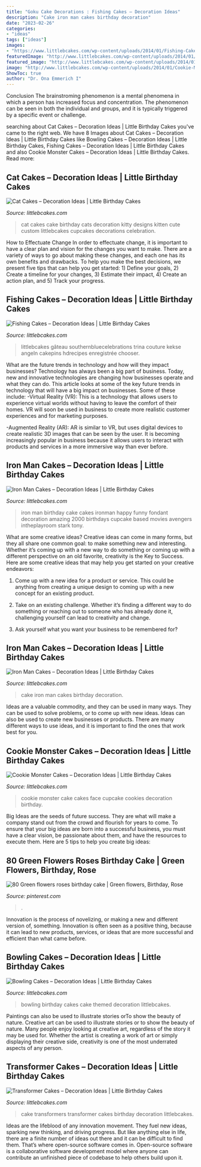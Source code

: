 ```yaml
---
title: "Goku Cake Decorations : Fishing Cakes – Decoration Ideas"
description: "Cake iron man cakes birthday decoration"
date: "2023-02-26"
categories:
- "ideas"
tags: ["ideas"]
images:
- "https://www.littlebcakes.com/wp-content/uploads/2014/01/Fishing-Cakes-Images.jpg"
featuredImage: "http://www.littlebcakes.com/wp-content/uploads/2014/01/Transformers-Cake.jpg"
featured_image: "http://www.littlebcakes.com/wp-content/uploads/2014/01/Transformers-Cake.jpg"
image: "http://www.littlebcakes.com/wp-content/uploads/2014/01/Cookie-Monster-Cake-Pictures.jpg"
ShowToc: true
author: "Dr. Ona Emmerich I"
---
```



Conclusion
The brainstroming phenomenon is a mental phenomena in which a person has increased focus and concentration. The phenomenon can be seen in both the individual and groups, and it is typically triggered by a specific event or challenge.

	

		
searching about Cat Cakes – Decoration Ideas | Little Birthday Cakes you've came to the right web. We have 8 Images about Cat Cakes – Decoration Ideas | Little Birthday Cakes like Bowling Cakes – Decoration Ideas | Little Birthday Cakes, Fishing Cakes – Decoration Ideas | Little Birthday Cakes and also Cookie Monster Cakes – Decoration Ideas | Little Birthday Cakes. Read more:
		
    
## Cat Cakes – Decoration Ideas | Little Birthday Cakes

<img loading=lazy src="https://www.littlebcakes.com/wp-content/uploads/2014/01/Cat-Cakes-768x1024.jpg" onerror="this.onerror=null;this.src='https://tse1.mm.bing.net/th?id=OIP.jbRD8EuJdDobZfYOERjOagHaJ4&amp;pid=15.1';" alt="Cat Cakes – Decoration Ideas | Little Birthday Cakes">

_Source: littlebcakes.com_

>cat cakes cake birthday cats decoration kitty designs kitten cute custom littlebcakes cupcakes decorations celebration. 

	

How to Effectuate Change
In order to effectuate change, it is important to have a clear plan and vision for the changes you want to make. There are a variety of ways to go about making these changes, and each one has its own benefits and drawbacks. To help you make the best decisions, we present five tips that can help you get started: 1) Define your goals, 2) Create a timeline for your changes, 3) Estimate their impact, 4) Create an action plan, and 5) Track your progress.

    
## Fishing Cakes – Decoration Ideas | Little Birthday Cakes

<img loading=lazy src="https://www.littlebcakes.com/wp-content/uploads/2014/01/Fishing-Cakes-Images.jpg" onerror="this.onerror=null;this.src='https://tse3.mm.bing.net/th?id=OIP.PT8mZGQT0QsOmBA6coadawHaJ4&amp;pid=15.1';" alt="Fishing Cakes – Decoration Ideas | Little Birthday Cakes">

_Source: littlebcakes.com_

>littlebcakes gâteau southernbluecelebrations trina couture kekse angeln cakepins hdrecipes enregistrée chooser. 

	

What are the future trends in technology and how will they impact businesses?
Technology has always been a big part of business. Today, new and innovative technologies are changing how businesses operate and what they can do. This article looks at some of the key future trends in technology that will have a big impact on businesses. Some of these include:
-Virtual Reality (VR): This is a technology that allows users to experience virtual worlds without having to leave the comfort of their homes. VR will soon be used in business to create more realistic customer experiences and for marketing purposes.

-Augmented Reality (AR): AR is similar to VR, but uses digital devices to create realistic 3D images that can be seen by the user. It is becoming increasingly popular in business because it allows users to interact with products and services in a more immersive way than ever before.

    
## Iron Man Cakes – Decoration Ideas | Little Birthday Cakes

<img loading=lazy src="http://www.littlebcakes.com/wp-content/uploads/2014/01/Iron-Man-Cake-Design-768x1024.jpg" onerror="this.onerror=null;this.src='https://tse4.mm.bing.net/th?id=OIP.BRePiDUC9dm5qLTzoVXSkwHaJ4&amp;pid=15.1';" alt="Iron Man Cakes – Decoration Ideas | Little Birthday Cakes">

_Source: littlebcakes.com_

>iron man birthday cake cakes ironman happy funny fondant decoration amazing 2000 birthdays cupcake based movies avengers intheplayroom stark tony. 

	

What are some creative ideas?
Creative ideas can come in many forms, but they all share one common goal: to make something new and interesting. Whether it’s coming up with a new way to do something or coming up with a different perspective on an old favorite, creativity is the Key to Success. Here are some creative ideas that may help you get started on your creative endeavors: 
1. Come up with a new idea for a product or service. This could be anything from creating a unique design to coming up with a new concept for an existing product.

2. Take on an existing challenge. Whether it’s finding a different way to do something or reaching out to someone who has already done it, challenging yourself can lead to creativity and change.

3. Ask yourself what you want your business to be remembered for?

    
## Iron Man Cakes – Decoration Ideas | Little Birthday Cakes

<img loading=lazy src="http://www.littlebcakes.com/wp-content/uploads/2014/01/Iron-Man-Cake-Ideas.jpg" onerror="this.onerror=null;this.src='https://tse2.mm.bing.net/th?id=OIP._CtdlnvCvYU7K9LmkrNM3QHaJ4&amp;pid=15.1';" alt="Iron Man Cakes – Decoration Ideas | Little Birthday Cakes">

_Source: littlebcakes.com_

>cake iron man cakes birthday decoration. 

	

Ideas are a valuable commodity, and they can be used in many ways. They can be used to solve problems, or to come up with new ideas. Ideas can also be used to create new businesses or products. There are many different ways to use ideas, and it is important to find the ones that work best for you.

    
## Cookie Monster Cakes – Decoration Ideas | Little Birthday Cakes

<img loading=lazy src="http://www.littlebcakes.com/wp-content/uploads/2014/01/Cookie-Monster-Cake-Pictures.jpg" onerror="this.onerror=null;this.src='https://tse2.mm.bing.net/th?id=OIP.Uwrj9sjURIxg2z46YxbhQQHaJ4&amp;pid=15.1';" alt="Cookie Monster Cakes – Decoration Ideas | Little Birthday Cakes">

_Source: littlebcakes.com_

>cookie monster cake cakes face cupcake cookies decoration birthday. 

	

Big Ideas are the seeds of future success. They are what will make a company stand out from the crowd and flourish for years to come. To ensure that your big ideas are born into a successful business, you must have a clear vision, be passionate about them, and have the resources to execute them. Here are 5 tips to help you create big ideas: 

    
## 80 Green Flowers Roses Birthday Cake | Green Flowers, Birthday, Rose

<img loading=lazy src="https://i.pinimg.com/736x/9e/02/27/9e022784119f673f421186912b7041f6.jpg" onerror="this.onerror=null;this.src='https://tse1.mm.bing.net/th?id=OIP.4zNMZWeWXC90mzXee79ZLAHaJ3&amp;pid=15.1';" alt="80 Green flowers roses birthday cake | Green flowers, Birthday, Rose">

_Source: pinterest.com_

>. 

	

Innovation is the process of novelizing, or making a new and different version of, something. Innovation is often seen as a positive thing, because it can lead to new products, services, or ideas that are more successful and efficient than what came before.

    
## Bowling Cakes – Decoration Ideas | Little Birthday Cakes

<img loading=lazy src="https://www.littlebcakes.com/wp-content/uploads/2014/01/Bowling-Birthday-Cakes.jpg" onerror="this.onerror=null;this.src='https://tse1.mm.bing.net/th?id=OIP.kiqHaxOeQgughU9ez7J8zgHaJ-&amp;pid=15.1';" alt="Bowling Cakes – Decoration Ideas | Little Birthday Cakes">

_Source: littlebcakes.com_

>bowling birthday cakes cake themed decoration littlebcakes. 

	

Paintings can also be used to illustrate stories orTo show the beauty of nature.
Creative art can be used to illustrate stories or to show the beauty of nature. Many people enjoy looking at creative art, regardless of the story it may be used for. Whether the artist is creating a work of art or simply displaying their creative side, creativity is one of the most underrated aspects of any person.

    
## Transformer Cakes – Decoration Ideas | Little Birthday Cakes

<img loading=lazy src="http://www.littlebcakes.com/wp-content/uploads/2014/01/Transformers-Cake.jpg" onerror="this.onerror=null;this.src='https://tse4.mm.bing.net/th?id=OIP.-W2DGFo4s9q5ZZPE4470IAHaLH&amp;pid=15.1';" alt="Transformer Cakes – Decoration Ideas | Little Birthday Cakes">

_Source: littlebcakes.com_

>cake transformers transformer cakes birthday decoration littlebcakes. 

	

Ideas are the lifeblood of any innovation movement. They fuel new ideas, sparking new thinking, and driving progress. But like anything else in life, there are a finite number of ideas out there and it can be difficult to find them. That’s where open-source software comes in. Open-source software is a collaborative software development model where anyone can contribute an unfinished piece of codebase to help others build upon it.

